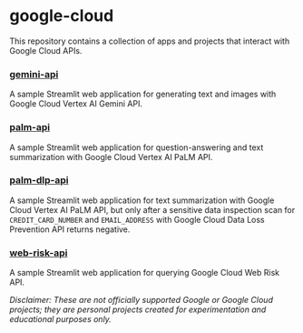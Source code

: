 # google-cloud
This repository contains a collection of apps and projects that interact with Google Cloud APIs.

### [gemini-api](https://github.com/alphasecio/google-cloud/blob/main/gemini-api)
A sample Streamlit web application for generating text and images with Google Cloud Vertex AI Gemini API.

### [palm-api](https://github.com/alphasecio/google-cloud/blob/main/palm-api)
A sample Streamlit web application for question-answering and text summarization with Google Cloud Vertex AI PaLM API.

### [palm-dlp-api](https://github.com/alphasecio/google-cloud/blob/main/palm-dlp-api)
A sample Streamlit web application for text summarization with Google Cloud Vertex AI PaLM API, but only after a sensitive data inspection scan for `CREDIT_CARD_NUMBER` and `EMAIL_ADDRESS` with Google Cloud Data Loss Prevention API returns negative.

### [web-risk-api](https://github.com/alphasecio/google-cloud/blob/main/web-risk-api)
A sample Streamlit web application for querying Google Cloud Web Risk API.

*Disclaimer: These are not officially supported Google or Google Cloud projects; they are personal projects created for experimentation and educational purposes only.*
